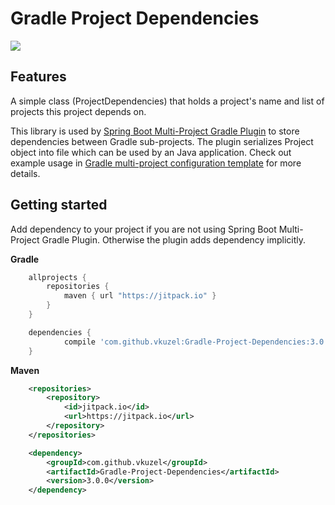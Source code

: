 # Gradle Project Dependencies

[![](https://jitpack.io/v/vkuzel/Gradle-Project-Dependencies.svg)](https://jitpack.io/#vkuzel/Gradle-Project-Dependencies)

## Features

A simple class (ProjectDependencies) that holds a project's name and list of projects this project depends on.

This library is used by [Spring Boot Multi-Project Gradle Plugin](https://github.com/vkuzel/Gradle-Spring-Boot-Multi-Project-Plugin) to store dependencies between Gradle sub-projects.
The plugin serializes Project object into file which can be used by an Java application. Check out example usage in [Gradle multi-project configuration template](https://github.com/vkuzel/Gradle-Multi-Project-Development-Template) for more details.

## Getting started

Add dependency to your project if you are not using Spring Boot Multi-Project Gradle Plugin. Otherwise the plugin adds dependency implicitly.

**Gradle**
````groovy
    allprojects {
        repositories {
            maven { url "https://jitpack.io" }
        }
    }

	dependencies {
	        compile 'com.github.vkuzel:Gradle-Project-Dependencies:3.0.0'
	}
````
**Maven**
````xml
    <repositories>
		<repository>
		    <id>jitpack.io</id>
		    <url>https://jitpack.io</url>
		</repository>
	</repositories>

	<dependency>
	    <groupId>com.github.vkuzel</groupId>
	    <artifactId>Gradle-Project-Dependencies</artifactId>
	    <version>3.0.0</version>
	</dependency>
````

